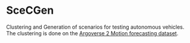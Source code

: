 # SceCGen
Clustering and Generation of scenarios for testing autonomous vehicles. The clustering is done on the [Argoverse 2 Motion forecasting dataset](https://github.com/argoai/av2-api/blob/main/src/av2/datasets/motion_forecasting/README.md).
